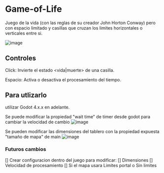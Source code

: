 # Game-of-Life
Juego de la vida (con las reglas de su creador John Horton Conway) pero con espacio limitado y casillas que cruzan los limites horizontales o verticales entre si.

![image](https://github.com/user-attachments/assets/566bc11c-2df0-4d45-bdf4-ad16f93193cb)


## Controles
Click: Invierte el estado <vida|muerte> de una casilla.


Espacio: Activa o desactiva el procesamiento del tiempo.

## Para utlizarlo
utilizar Godot 4.x.x en adelante.

Se puede modificar la propiedad "wait time" de timer desde godot para cambiar la velocidad de cambio
![image](https://github.com/user-attachments/assets/d0f8b93c-9052-4266-b599-fdef3ae68f32)

Se pueden modificar las dimensiones del tablero con la propiedad expuesta "tamaño de mapa" de main 
![image](https://github.com/user-attachments/assets/1b09af8c-a9e5-4650-8e34-be1d0d3f6bea)

### Futuros cambios
[] Crear configuracion dentro del juego para modificar:
  [] Dimensiones
  [] Velocidad de procesamiento
  [] Si el mapa usara Limites portal o Sin limites
